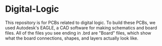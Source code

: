 # Digital-Logic
This repository is for PCBs related to digital logic.
To build these PCBs, we used Autodesk's EAGLE, a CAD software for making schematics and board files. All of the files you see ending in .brd are "Board" files, which show what the board connections, shapes, and layers actually look like.

